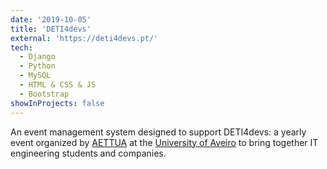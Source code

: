 ```yaml
---
date: '2019-10-05'
title: 'DETI4devs'
external: 'https://deti4devs.pt/'
tech:
  - Django
  - Python
  - MySQL
  - HTML & CSS & JS
  - Bootstrap
showInProjects: false
---
```


An event management system designed to support DETI4devs: a yearly event organized by <a href="http://aettua.pt" target="_blank" rel="noopener noreferrer" title="AETTUA">AETTUA</a> at the <a href="https://www.ua.pt" target="_blank" rel="noopener noreferrer" title="University of Aveiro">University of Aveiro</a> to bring together IT engineering students and companies.
